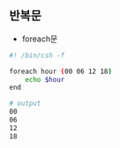 ## 반복문

- foreach문

```sh
#! /bin/csh -f

foreach hour (00 06 12 18)
	echo $hour
end

# output
00
06
12
18
```
